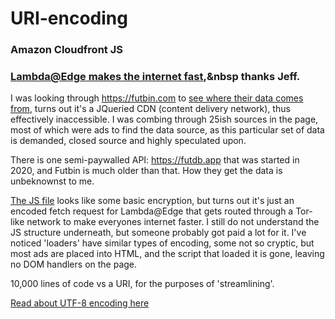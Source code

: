 # URI-encoding
### Amazon Cloudfront JS
### [Lambda@Edge makes the internet fast](https://docs.aws.amazon.com/AmazonCloudFront/latest/DeveloperGuide/lambda-at-the-edge.html),&nbsp thanks Jeff.

I was looking through https://futbin.com to [see where their data comes from](https://www.futbin.com/23/player/62/pele), turns out it's a JQueried CDN (content delivery network), thus effectively inaccessible. I was combing through 25ish sources in the page, most of which were ads to find the data source, as this particular set of data is demanded, closed source and highly speculated upon.

There is one semi-paywalled API: https://futdb.app that was started in 2020, and Futbin is much older than that. How they get the data is unbeknownst to me.

[The JS file](https://github.com/dkalnz/URI-encoding/blob/main/script-donotrun.js) looks like some basic encryption, but turns out it's just an encoded fetch request for Lambda@Edge that gets routed through a Tor-like network to make everyones internet faster.
I still do not understand the JS structure underneath, but someone probably got paid a lot for it.
I've noticed 'loaders' have similar types of encoding, some not so cryptic, but most ads are placed into HTML, and the script that loaded it is gone, leaving no DOM handlers on the page.

10,000 lines of code vs a URI, for the purposes of 'streamlining'.

[Read about UTF-8 encoding here](https://www.urlencoder.org)

